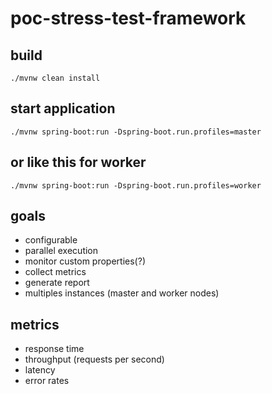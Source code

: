 # poc-stress-test-framework

## build
`./mvnw clean install`

## start application 
`./mvnw spring-boot:run -Dspring-boot.run.profiles=master`
## or like this for worker
`./mvnw spring-boot:run -Dspring-boot.run.profiles=worker`


## goals 
- configurable
- parallel execution
- monitor custom properties(?)
- collect metrics
- generate report
- multiples instances (master and worker nodes)

## metrics
- response time
- throughput (requests per second)
- latency
- error rates